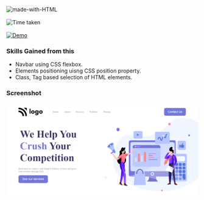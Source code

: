 ![made-with-HTML](https://img.shields.io/badge/Made%20with-HTML%20&%20CSS-blue?style=for-the-badge)<br><br>
![Time taken](https://img.shields.io/badge/Time%20taken-02H%3A30M%3A00S-tomato?style=for-the-badge&logo=Clockify)<br><br>
[![Demo](https://img.shields.io/badge/See%20Demo-Visit-green?style=for-the-badge&logo=web)](https://4-crush-your-competition.netlify.app/)

### Skills Gained from this
- Navbar using CSS flexbox.
- Elements positioning uisng CSS position property.
- Class, Tag based selection of HTML elements.

### Screenshot
![Screenshot](./Screenshot.png)





